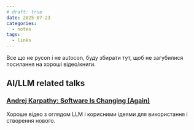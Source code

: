 ```yaml
---
# draft: true 
date: 2025-07-23
categories:
  - notes
tags:
  - links
---
```


Все що не pycon і не autocon, буду збирати тут, щоб не загубилися посилання на хороші
відео/книги.

<!-- more -->

## AI/LLM related talks

### [Andrej Karpathy: Software Is Changing (Again)](https://www.youtube.com/watch?v=LCEmiRjPEtQ)

Хороше відео з оглядом LLM і корисними ідеями для використання і створення нового.

